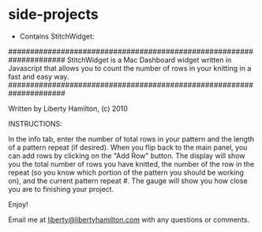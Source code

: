 side-projects
=============

- Contains StitchWidget:

#####################################################################
StitchWidget is a Mac Dashboard widget written in Javascript that 
allows you to count the number of rows in your knitting in a fast
and easy way.
#####################################################################

Written by Liberty Hamilton, (c) 2010

INSTRUCTIONS:

In the info tab, enter the number of total rows in your pattern and
the length of a pattern repeat (if desired).  When you flip back to 
the main panel, you can add rows by clicking on the "Add Row" button.
The display will show you the total number of rows you have knitted,
the number of the row in the repeat (so you know which portion of the
pattern you should be working on), and the current pattern repeat #.
The gauge will show you how close you are to finishing your project.

Enjoy!

Email me at liberty@libertyhamilton.com with any questions or comments.
